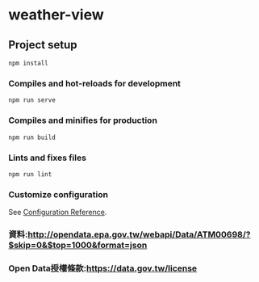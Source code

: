 # weather-view

## Project setup
```
npm install
```

### Compiles and hot-reloads for development
```
npm run serve
```

### Compiles and minifies for production
```
npm run build
```

### Lints and fixes files
```
npm run lint
```

### Customize configuration
See [Configuration Reference](https://cli.vuejs.org/config/).


### 資料:http://opendata.epa.gov.tw/webapi/Data/ATM00698/?$skip=0&$top=1000&format=json


### Open Data授權條款:https://data.gov.tw/license

